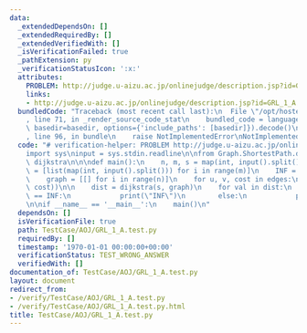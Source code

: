 ```yaml
---
data:
  _extendedDependsOn: []
  _extendedRequiredBy: []
  _extendedVerifiedWith: []
  _isVerificationFailed: true
  _pathExtension: py
  _verificationStatusIcon: ':x:'
  attributes:
    PROBLEM: http://judge.u-aizu.ac.jp/onlinejudge/description.jsp?id=GRL_1_A
    links:
    - http://judge.u-aizu.ac.jp/onlinejudge/description.jsp?id=GRL_1_A
  bundledCode: "Traceback (most recent call last):\n  File \"/opt/hostedtoolcache/Python/3.9.1/x64/lib/python3.9/site-packages/onlinejudge_verify/documentation/build.py\"\
    , line 71, in _render_source_code_stat\n    bundled_code = language.bundle(stat.path,\
    \ basedir=basedir, options={'include_paths': [basedir]}).decode()\n  File \"/opt/hostedtoolcache/Python/3.9.1/x64/lib/python3.9/site-packages/onlinejudge_verify/languages/python.py\"\
    , line 96, in bundle\n    raise NotImplementedError\nNotImplementedError\n"
  code: "# verification-helper: PROBLEM http://judge.u-aizu.ac.jp/onlinejudge/description.jsp?id=GRL_1_A\n\
    import sys\ninput = sys.stdin.readline\n\nfrom Graph.ShortestPath.dijkstra import\
    \ dijkstra\n\n\ndef main():\n    n, m, s = map(int, input().split())\n    edges\
    \ = [list(map(int, input().split())) for i in range(m)]\n    INF = 10 ** 18\n\n\
    \    graph = [[] for i in range(n)]\n    for u, v, cost in edges:\n        graph[u].append((v,\
    \ cost))\n\n    dist = dijkstra(s, graph)\n    for val in dist:\n        if val\
    \ == INF:\n            print(\"INF\")\n        else:\n            print(val)\n\
    \n\nif __name__ == '__main__':\n    main()\n"
  dependsOn: []
  isVerificationFile: true
  path: TestCase/AOJ/GRL_1_A.test.py
  requiredBy: []
  timestamp: '1970-01-01 00:00:00+00:00'
  verificationStatus: TEST_WRONG_ANSWER
  verifiedWith: []
documentation_of: TestCase/AOJ/GRL_1_A.test.py
layout: document
redirect_from:
- /verify/TestCase/AOJ/GRL_1_A.test.py
- /verify/TestCase/AOJ/GRL_1_A.test.py.html
title: TestCase/AOJ/GRL_1_A.test.py
---
```

